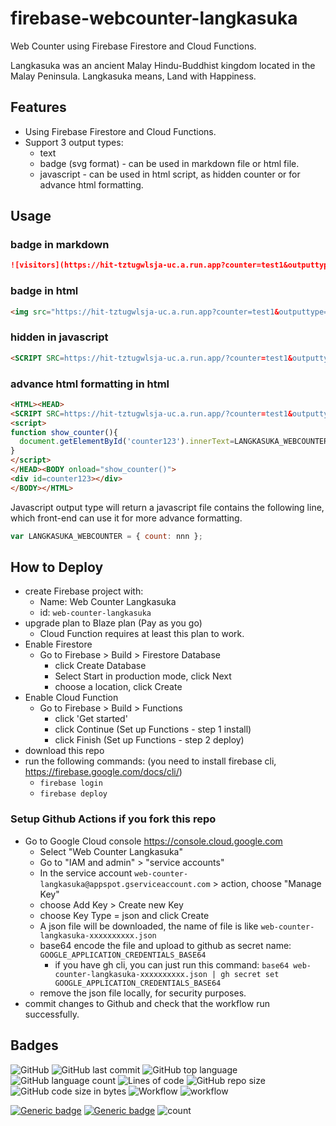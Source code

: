 # firebase-webcounter-langkasuka

Web Counter using Firebase Firestore and Cloud Functions.

Langkasuka was an ancient Malay Hindu-Buddhist kingdom located in the Malay Peninsula. Langkasuka means, Land with Happiness.

## Features

- Using Firebase Firestore and Cloud Functions.
- Support 3 output types:
  - text
  - badge (svg format) - can be used in markdown file or html file.
  - javascript - can be used in html script, as hidden counter or for advance html formatting.

## Usage

### badge in markdown

```md
![visitors](https://hit-tztugwlsja-uc.a.run.app?counter=test1&outputtype=badge)
```

### badge in html

```html
<img src="https://hit-tztugwlsja-uc.a.run.app?counter=test1&outputtype=badge" />
```

### hidden in javascript

```html
<SCRIPT SRC=https://hit-tztugwlsja-uc.a.run.app/?counter=test1&outputtype=javascript></script>
```

### advance html formatting in html

```html
<HTML><HEAD>
<SCRIPT SRC=https://hit-tztugwlsja-uc.a.run.app/?counter=test1&outputtype=javascript></script>
<script>
function show_counter(){
  document.getElementById('counter123').innerText=LANGKASUKA_WEBCOUNTER.count;
}
</script>
</HEAD><BODY onload="show_counter()">
<div id=counter123></div>
</BODY></HTML>
```

Javascript output type will return a javascript file contains the following line, which front-end can use it for more advance formatting.

```javascript
var LANGKASUKA_WEBCOUNTER = { count: nnn };
```

## How to Deploy

- create Firebase project with:
  - Name: Web Counter Langkasuka
  - id: `web-counter-langkasuka`
- upgrade plan to Blaze plan (Pay as you go)
  - Cloud Function requires at least this plan to work.
- Enable Firestore
  - Go to Firebase > Build > Firestore Database
    - click Create Database
    - Select Start in production mode, click Next
    - choose a location, click Create
- Enable Cloud Function
  - Go to Firebase > Build > Functions
    - click 'Get started'
    - click Continue (Set up Functions - step 1 install)
    - click Finish (Set up Functions - step 2 deploy)
- download this repo
- run the following commands: (you need to install firebase cli, <https://firebase.google.com/docs/cli/>)
  - `firebase login`
  - `firebase deploy`

### Setup Github Actions if you fork this repo

- Go to Google Cloud console <https://console.cloud.google.com>
  - Select "Web Counter Langkasuka"
  - Go to "IAM and admin" > "service accounts"
  - In the service account `web-counter-langkasuka@appspot.gserviceaccount.com` > action, choose "Manage Key"
  - choose Add Key > Create new Key
  - choose Key Type = json and click Create
  - A json file will be downloaded, the name of file is like `web-counter-langkasuka-xxxxxxxxxx.json`
  - base64 encode the file and upload to github as secret name: `GOOGLE_APPLICATION_CREDENTIALS_BASE64`
    - if you have gh cli, you can just run this command: `base64 web-counter-langkasuka-xxxxxxxxxx.json | gh secret set GOOGLE_APPLICATION_CREDENTIALS_BASE64`
  - remove the json file locally, for security purposes.
- commit changes to Github and check that the workflow run successfully.

## Badges

![GitHub](https://img.shields.io/github/license/siakhooi/firebase-webcounter-langkasuka?logo=github)
![GitHub last commit](https://img.shields.io/github/last-commit/siakhooi/firebase-webcounter-langkasuka?logo=github)
![GitHub top language](https://img.shields.io/github/languages/top/siakhooi/firebase-webcounter-langkasuka?logo=github)
![GitHub language count](https://img.shields.io/github/languages/count/siakhooi/firebase-webcounter-langkasuka?logo=github)
![Lines of code](https://img.shields.io/tokei/lines/github/siakhooi/firebase-webcounter-langkasuka?logo=github)
![GitHub repo size](https://img.shields.io/github/repo-size/siakhooi/firebase-webcounter-langkasuka?logo=github)
![GitHub code size in bytes](https://img.shields.io/github/languages/code-size/siakhooi/firebase-webcounter-langkasuka?logo=github)
![Workflow](https://img.shields.io/badge/Workflow-github-purple)
![workflow](https://github.com/siakhooi/firebase-webcounter-langkasuka/actions/workflows/deploy-firebase.yaml/badge.svg)

[![Generic badge](https://img.shields.io/badge/Funding-BuyMeACoffee-33cb56.svg)](https://www.buymeacoffee.com/siakhooi)
[![Generic badge](https://img.shields.io/badge/Funding-Ko%20Fi-33cb56.svg)](https://ko-fi.com/siakhooi)
![count](https://hit-tztugwlsja-uc.a.run.app/?outputtype=badge&counter=ghmd-firebase-webcounter)
